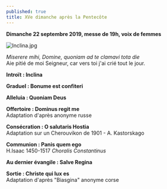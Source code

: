```yaml
---
published: true
title: XVe dimanche après la Pentecôte
---
```

**Dimanche 22 septembre 2019, messe de 19h, voix de femmes**  

![Inclina.jpg]({{site.baseurl}}/images/Inclina.jpg)

*Miserere mihi, Domine, quoniam ad te clamavi tota die*  
Aie pitié de moi Seigneur, car vers toi j'ai crié tout le jour.

**Introït : Inclina**

**Graduel : Bonume est confiteri**  

**Alleluia : Quoniam Deus**  

**Offertoire : Dominus regit me**  
Adaptation d'après anonyme russe

**Consécration : O salutaris Hostia**  
Adaptation sur un Cherouvikon de 1901 - A. Kastorskago

**Communion : Panis quem ego**  
H.Isaac 1450-1517 *Choralis Constantinus*

**Au dernier évangile : Salve Regina**  

**Sortie : Christe qui lux es**  
Adaptation d'après "Biasgina" anonyme corse
